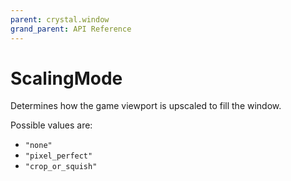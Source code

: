 ```yaml
---
parent: crystal.window
grand_parent: API Reference
---
```


# ScalingMode

Determines how the game viewport is upscaled to fill the window.

Possible values are:

- `"none"`
- `"pixel_perfect"`
- `"crop_or_squish"`
